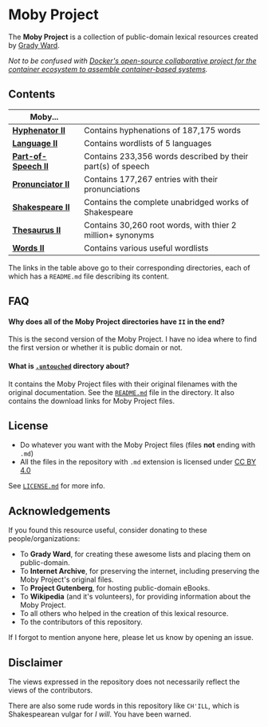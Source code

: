 # Moby Project
The **Moby Project** is a collection of public-domain lexical resources created by [Grady Ward](https://en.wikipedia.org/wiki/Grady_Ward).

*Not to be confused with [Docker's open-source collaborative project for the container ecosystem to assemble container-based systems](https://github.com/moby/moby).*

## Contents
| Moby... |  |
|--|--|
| [**Hyphenator II**](https://github.com/elitejake/Moby-Project/tree/main/Moby%20Hyphenator%20II) | Contains hyphenations of 187,175 words |
| [**Language II**](https://github.com/elitejake/Moby-Project/tree/main/Moby%20Language%20II) | Contains wordlists of 5 languages |
| [**Part-of-Speech II**](https://github.com/elitejake/Moby-Project/tree/main/Moby%20Part-of-Speech%20II) | Contains 233,356 words described by their part(s) of speech |
| [**Pronunciator II**](https://github.com/elitejake/Moby-Project/tree/main/Moby%20Pronunciator%20II) | Contains 177,267 entries with their pronunciations |
| [**Shakespeare II**](https://github.com/elitejake/Moby-Project/tree/main/Moby%20Shakespeare) | Contains the complete unabridged works of Shakespeare |
| [**Thesaurus II**](https://github.com/elitejake/Moby-Project/tree/main/Moby%20Thesaurus%20II) | Contains 30,260 root words, with thier 2 million+ synonyms |
| [**Words II**](https://github.com/elitejake/Moby-Project/tree/main/Moby%20Words%20II) | Contains various useful wordlists |

The links in the table above go to their corresponding directories, each of which has a `README.md` file describing its content.

## FAQ
#### Why does all of the Moby Project directories have `II` in the end?
This is the second version of the Moby Project. I have no idea where to find the first version or whether it is public domain or not.

#### What is [`.untouched`](https://github.com/elitejake/Moby-Project/tree/main/.untouched) directory about?
It contains the Moby Project files with their original filenames with the original documentation.
See the [`README.md`](https://github.com/elitejake/Moby-Project/blob/main/.untouched/README.md) file in the directory. It also contains the download links for Moby Project files.

## License
- Do whatever you want with the Moby Project files (files **not** ending with `.md`)
- All the files in the repository with `.md` extension is licensed under [CC BY 4.0](http://creativecommons.org/licenses/by/4.0/)

See [`LICENSE.md`](https://github.com/elitejake/Moby-Project/blob/main/LICENSE.md) for more info.

## Acknowledgements
If you found this resource useful, consider donating to these people/organizations:
- To **Grady Ward**, for creating these awesome lists and placing them on public-domain.
- To **Internet Archive**, for preserving the internet, including preserving the  Moby Project's original files.
- To **Project Gutenberg**, for hosting public-domain eBooks.
- To **Wikipedia** (and it's volunteers), for providing information about the Moby Project.
- To all others who helped in the creation of this lexical resource.
- To the contributors of this repository.

If I forgot to mention anyone here, please let us know by opening an issue.

## Disclaimer
The views expressed in the repository does not necessarily reflect the views of the contributors.

There are also some rude words in this repository like `CH'ILL`, which is Shakespearean vulgar for *I will*.  You have been warned.
